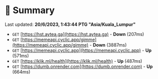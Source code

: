 # 📖 Summary
Last updated: **20/6/2023, 1:43:44 PTG "Asia/Kuala_Lumpur"**

- `GET` [https://hst.aytea.ga](https://hst.aytea.ga) - **Down** (207ms)
- `GET` [https://memeapi.cyclic.app/gimme](https://memeapi.cyclic.app/gimme) - **Down** (3887ms)
- `GET` [https://memeapi.cyclic.app](https://memeapi.cyclic.app) - **Up** (571ms)
- `GET` [https://klik.ml/health](https://klik.ml/health) - **Up** (487ms)
- `GET` [https://dumb.onrender.com](https://dumb.onrender.com) - **Up** (664ms)
